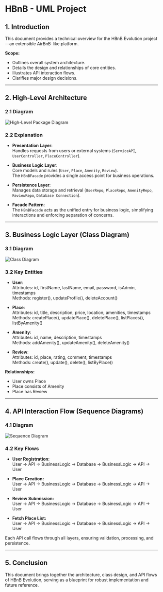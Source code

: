 # HBnB - UML Project

## 1. Introduction

This document provides a technical overview for the HBnB Evolution project—an extensible AirBnB-like platform.

**Scope:**
- Outlines overall system architecture.
- Details the design and relationships of core entities.
- Illustrates API interaction flows.
- Clarifies major design decisions.

---

## 2. High-Level Architecture

### 2.1 Diagram

![High-Level Package Diagram](./High-Level_Package_Diagram.png)
### 2.2 Explanation

- **Presentation Layer**:  
  Handles requests from users or external systems (`ServiceAPI`, `UserController`, `PlaceController`).

- **Business Logic Layer**:  
  Core models and rules (`User`, `Place`, `Amenity`, `Review`).  
  The `HBnBFacade` provides a single access point for business operations.

- **Persistence Layer**:  
  Manages data storage and retrieval (`UserRepo`, `PlaceRepo`, `AmenityRepo`, `ReviewRepo`, `Database Connection`).

- **Facade Pattern**:  
  The `HBnBFacade` acts as the unified entry for business logic, simplifying interactions and enforcing separation of concerns.

---

## 3. Business Logic Layer (Class Diagram)

### 3.1 Diagram

![Class Diagram](./Screenshot_2025-06-02_at_6.09.13_pm.png)

### 3.2 Key Entities

- **User**:  
  Attributes: id, firstName, lastName, email, password, isAdmin, timestamps  
  Methods: register(), updateProfile(), deleteAccount()

- **Place**:  
  Attributes: id, title, description, price, location, amenities, timestamps  
  Methods: createPlace(), updatePlace(), deletePlace(), listPlaces(), listByAmenity()

- **Amenity**:  
  Attributes: id, name, description, timestamps  
  Methods: addAmenity(), updateAmenity(), deleteAmenity()

- **Review**:  
  Attributes: id, place, rating, comment, timestamps  
  Methods: create(), update(), delete(), listByPlace()

**Relationships:**  
- User owns Place  
- Place consists of Amenity  
- Place has Review

---

## 4. API Interaction Flow (Sequence Diagrams)

### 4.1 Diagram

![Sequence Diagram](./Screenshot_2025-06-02_at_6.09.32_pm.png)

### 4.2 Key Flows

- **User Registration:**  
  User → API → BusinessLogic → Database → BusinessLogic → API → User

- **Place Creation:**  
  User → API → BusinessLogic → Database → BusinessLogic → API → User

- **Review Submission:**  
  User → API → BusinessLogic → Database → BusinessLogic → API → User

- **Fetch Place List:**  
  User → API → BusinessLogic → Database → BusinessLogic → API → User

Each API call flows through all layers, ensuring validation, processing, and persistence.

---

## 5. Conclusion

This document brings together the architecture, class design, and API flows of HBnB Evolution, serving as a blueprint for robust implementation and future reference.

